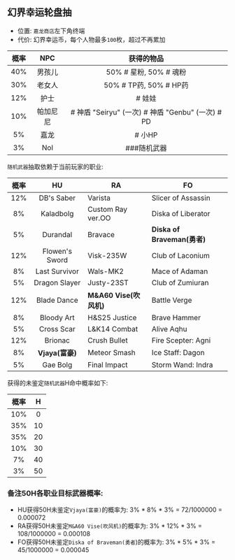 ## 幻界幸运轮盘抽
* 位置: `嘉龙商店`左下角终端
* 代价: 幻界幸运币，每个人物最多`100`枚，超过不再累加

| 概率  | NPC  |                   获得的物品                   |
|:---:|:----:|:-----------------------------------------:|
| 40% | 男孩儿  |            50% # 星粉, 50% # 魂粉             |
| 30% | 老女人  |           50% # TP药, 50% # HP药            |
| 12% |  护士  |                   # 娃娃                    |
| 10% | 帕加尼尼 | # 神盾 "Seiryu" (一次) # 神盾 "Genbu" (一次) # PD |
| 5%  |  嘉龙  |                   # 小HP                   |
| 3%  | Nol  |                  ###随机武器                  |

`随机武器`抽取依赖于当前玩家的职业:

| 概率  |       HU       | RA                | FO                        |
|:---:|:--------------:|-------------------|---------------------------|
| 12% |   DB's Saber   | Varista           | Slicer of Assassin        |
| 8%  |   Kaladbolg    | Custom Ray ver.OO | Diska of Liberator        |
| 5%  |    Durandal    | Bravace           | **Diska of Braveman(勇者)** |
| 12% | Flowen's Sword | Visk-235W         | Club of Laconium          |
| 8%  | Last Survivor  | Wals-MK2          | Mace of Adaman            |
| 5%  | Dragon Slayer  | Justy-23ST        | Club of Zumiuran          |
| 12% |  Blade Dance   | **M&A60 Vise(吹风机)**   | Battle Verge              |
| 8%  |   Bloody Art   | H&S25 Justice     | Brave Hammer              |
| 5%  |   Cross Scar   | L&K14 Combat      | Alive Aqhu                |
| 12% |    Brionac     | Crush Bullet      | Fire Scepter: Agni        |
| 8%  |   **Vjaya(富豪)**    | Meteor Smash      | Ice Staff: Dagon          |
| 5%  |    Gae Bolg    | Final Impact      | Storm Wand: Indra         |

获得的未鉴定`随机武器`H命中概率如下:

| 概率  |  H  |
|:---:|:---:|
| 10% |  0  |
| 35% | 10  |
| 35% | 20  |
| 10% | 30  |
| 7%  | 40  |
| 3%  | 50  |

### 备注50H各职业目标武器概率:
* HU获得50H未鉴定`Vjaya(富豪)`的概率为: 3% * 8% * 3% = 72/1000000 = 0.000072
* RA获得50H未鉴定`M&A60 Vise(吹风机)`的概率为: 3% * 12% * 3% = 108/1000000 = 0.000108
* FO获得50H未鉴定`Diska of Braveman(勇者`)的概率为: 3% * 5% * 3% = 45/1000000 = 0.000045